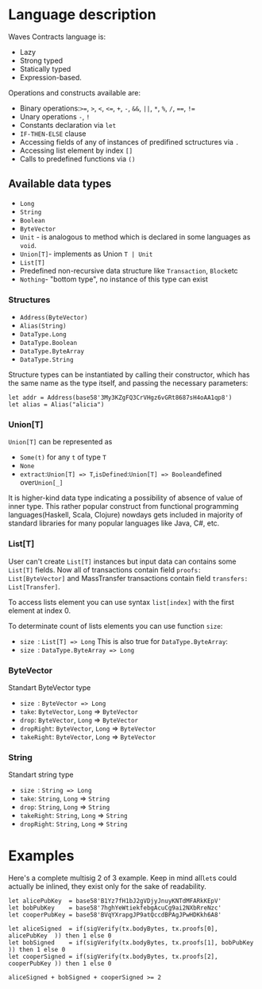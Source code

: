 # Language description

Waves Contracts language is:

* Lazy
* Strong typed
* Statically typed
* Expression-based.

Operations and constructs available are:

* Binary operations:`>=`, `>`, `<`, `<=`, `+`, `-`, `&&`, `||`, `*`, `%`, `/`, `==`, `!=`
* Unary operations `-`, `!`
* Constants declaration via `let`
* `IF-THEN-ELSE` clause
* Accessing fields of any of instances of predifined sctructures via `.`
* Accessing list element by index `[]`
* Calls to predefined functions via `()`

## Available data types

* `Long`
* `String`
* `Boolean`
* `ByteVector`
* `Unit` - is analogous to method which is declared in some languages as `void`.
* `Union[T]`- implements as Union `T | Unit`
* `List[T]`
* Predefined non-recursive data structure like `Transaction`, `Block`etc
* `Nothing`- "bottom type", no instance of this type can exist

### Structures

* `Address(ByteVector)`
* `Alias(String)`
* `DataType.Long`
* `DataType.Boolean`
* `DataType.ByteArray`
* `DataType.String`

Structure types can be instantiated by calling their constructor, which has the same name as the type itself, and passing the necessary parameters:
```
let addr = Address(base58'3My3KZgFQ3CrVHgz6vGRt8687sH4oAA1qp8')
let alias = Alias("alicia")
```

### Union\[T\]

`Union[T]` can be represented as

* `Some(t)` for any `t` of type `T`
* `None`
* `extract`:`Union[T] => T`,`isDefined`:`Union[T] => Boolean`defined over`Union[_]`

It is higher-kind data type indicating a possibility of absence of value of inner type. This rather popular construct from functional programming languages\(Haskell, Scala, Clojure\) nowdays gets included in majority of standard libraries for many popular languages like Java, C\#, etc.


### List\[T\]

User can't create `List[T]` instances but input data can contains some `List[T]` fields.
Now all of transactions contain field `proofs: List[ByteVector]` and MassTransfer transactions contain field `transfers: List[Transfer]`.

To access lists element you can use syntax `list[index]` with the first element at index 0.

To determinate count of lists elements you can use function `size`:
* `size `: `List[T] => Long`
This is also true for `DataType.ByteArray`:
* `size `: `DataType.ByteArray => Long`

### ByteVector
Standart ByteVector type 

* `size `: `ByteVector => Long`
* `take`: `ByteVector`, `Long` => `ByteVector`
* `drop`: `ByteVector`, `Long` => `ByteVector`
* `dropRight`: `ByteVector`, `Long` => `ByteVector`
* `takeRight`: `ByteVector`, `Long` => `ByteVector`

### String
Standart string type

* `size `: `String => Long`
* `take`: `String`, `Long` => `String`
* `drop`: `String`, `Long` => `String`
* `takeRight`: `String`, `Long` => `String`
* `dropRight`: `String`, `Long` => `String`

# Examples

Here's a complete multisig 2 of 3 example. Keep in mind all`let`s could actually be inlined, they exist only for the sake of readability.

```
let alicePubKey  = base58'B1Yz7fH1bJ2gVDjyJnuyKNTdMFARkKEpV'
let bobPubKey    = base58'7hghYeWtiekfebgAcuCg9ai2NXbRreNzc'
let cooperPubKey = base58'BVqYXrapgJP9atQccdBPAgJPwHDKkh6A8'

let aliceSigned  = if(sigVerify(tx.bodyBytes, tx.proofs[0], alicePubKey  )) then 1 else 0
let bobSigned    = if(sigVerify(tx.bodyBytes, tx.proofs[1], bobPubKey    )) then 1 else 0
let cooperSigned = if(sigVerify(tx.bodyBytes, tx.proofs[2], cooperPubKey )) then 1 else 0

aliceSigned + bobSigned + cooperSigned >= 2
```

